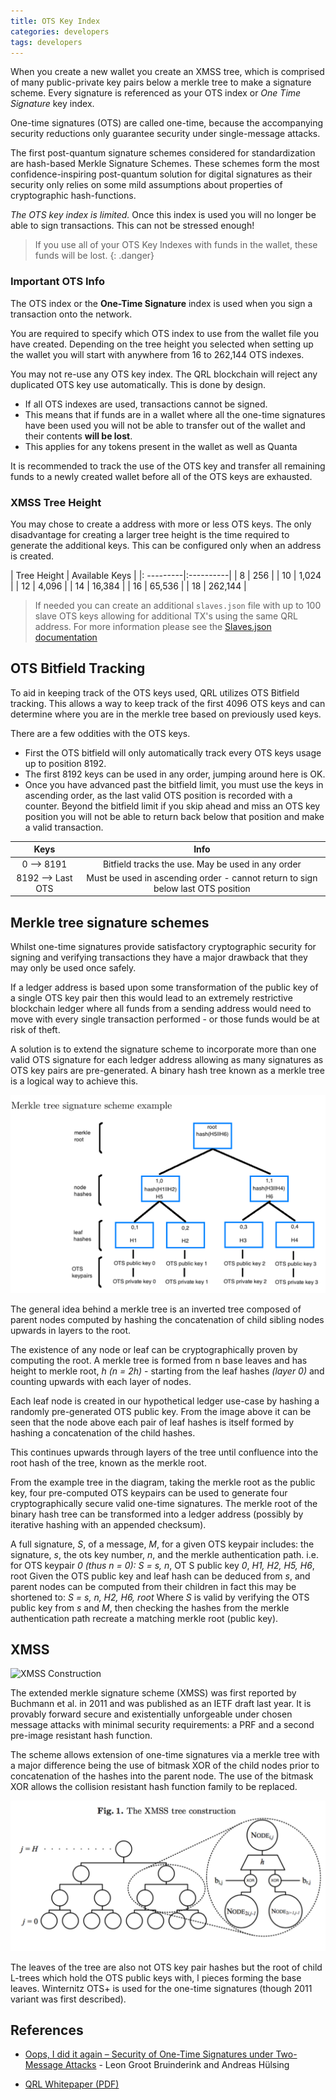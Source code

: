 ```yaml
---
title: OTS Key Index
categories: developers
tags: developers
---
```



When you create a new wallet you create an XMSS tree, which is comprised of many public-private key pairs below a merkle tree to make a signature scheme. Every signature is referenced as your OTS index or *One Time Signature* key index. 

One-time signatures (OTS) are called one-time, because the accompanying security reductions only guarantee security under single-message attacks.


The first post-quantum signature schemes considered for standardization are hash-based Merkle Signature Schemes. These schemes form the most confidence-inspiring post-quantum solution for digital signatures as their security only relies on some mild assumptions about properties of cryptographic hash-functions.

*The OTS key index is limited.* Once this index is used you will no longer be able to sign transactions. This can not be stressed enough! 

> If you use all of your OTS Key Indexes with funds in the wallet, these funds will be lost.
{: .danger}


### Important OTS Info

The OTS index or the **One-Time Signature** index is used when you sign a transaction onto the network. 

You are required to specify which OTS index to use from the wallet file you have created. Depending on the tree height you selected when setting up the wallet you will start with anywhere from 16 to 262,144 OTS indexes. 

You may not re-use any OTS key index. The QRL blockchain will reject any duplicated OTS key use automatically. This is done by design. 

* If all OTS indexes are used, transactions cannot be signed.
* This means that if funds are in a wallet where all the one-time signatures have been used you will not be able to transfer out of the wallet and their contents **will be lost**.
* This applies for any tokens present in the wallet as well as Quanta

It is recommended to track the use of the OTS key and transfer all remaining funds to a newly created wallet before all of the OTS keys are exhausted.



### XMSS Tree Height

You may chose to create a address with more or less OTS keys. The only disadvantage for creating a larger tree height is the time required to generate the additional keys. This can be configured only when an address is created.


|  Tree Height | Available Keys |
|: ---------|:----------|
| 8  | 256 |
| 10 |  1,024 | 
| 12 |  4,096 |
| 14 |  16,384 | 
| 16 |  65,536 |
| 18 |  262,144 | 


> If needed you can create an additional `slaves.json` file with up to 100 slave OTS keys allowing for additional TX's using the same QRL address. For more information please see the [Slaves.json documentation](/wallet/slaves.json)



## OTS Bitfield Tracking

To aid in keeping track of the OTS keys used, QRL utilizes OTS Bitfield tracking. This allows a way to keep track of the first 4096 OTS keys and can determine where you are in the merkle tree based on previously used keys.

There are a few oddities with the OTS keys. 
* First the OTS bitfield will only automatically track every OTS keys usage up to position 8192.
* The first 8192 keys can be used in any order, jumping around here is OK. 
* Once you have advanced past the bitfield limit, you must use the keys in ascending order, as the last valid OTS position is recorded with a counter. Beyond the bitfield limit if you skip ahead and miss an OTS key position you will not be able to return back below that position and make a valid transaction.

| Keys | Info |
|:----:|:----:|
|0 --> 8191 | Bitfield tracks the use. May be used in any order |
| 8192 --> Last OTS | Must be used in ascending order - cannot return to sign below last OTS position |



## Merkle tree signature schemes

Whilst one-time signatures provide satisfactory cryptographic security for signing and verifying transactions they have a major drawback that they may only be used once safely. 

If a ledger address is based upon some transformation of the public key of a single OTS key pair then this would lead to an extremely restrictive blockchain ledger where all funds from a sending address would need to move with every single transaction performed - or those funds would be at risk of theft. 

A solution is to extend the signature scheme to incorporate more than one valid OTS signature for each ledger address allowing as many signatures as OTS key pairs are pre-generated. A binary hash tree known as a merkle tree is a logical way to achieve this.

![Merkle Tree Signature Scheme](/assets/developers/merkleTreeSig.png)

The general idea behind a merkle tree is an inverted tree composed of parent nodes computed by hashing the concatenation of child sibling nodes upwards in layers to the root. 

The existence of any node or leaf can be cryptographically proven by computing the root. A merkle tree is formed from n base leaves and has height to merkle root, *h (n = 2h)* - starting from the leaf hashes *(layer 0)* and counting upwards with each layer of nodes. 

Each leaf node is created in our hypothetical ledger use-case by hashing a randomly pre-generated OTS public key. From the image above it can be seen that the node above each pair of leaf hashes is itself formed by hashing a concatenation of the child hashes.

This continues upwards through layers of the tree until confluence into the root hash of the tree, known as
the merkle root.

From the example tree in the diagram, taking the merkle root as the public key, four pre-computed OTS keypairs can be used to generate four cryptographically secure valid one-time signatures. The merkle root of the binary hash tree can be transformed into a ledger address (possibly by iterative hashing with an appended checksum). 



A full signature, *S*, of a message, *M*, for a given OTS keypair includes: the signature, *s*, the ots key number, *n*, and the merkle authentication path. i.e. for OTS keypair *0 (thus n = 0): S = s, n*, OT S public key *0*, *H1, H2, H5, H6*, root Given the OTS public key and leaf hash can be deduced from *s*, and parent nodes can be computed from their children in fact this may be shortened to: *S = s, n, H2, H6, root* Where *S* is valid by verifying the OTS public key from *s* and *M*, then checking the hashes from the merkle authentication path recreate a matching merkle root (public key).


## XMSS

![XMSS Construction](/assets/developers/XMSSconstruction.png)

The extended merkle signature scheme (XMSS) was first reported by Buchmann et al. in 2011 and was published as an IETF draft last year. It is provably forward secure and existentially unforgeable under chosen message attacks with minimal security requirements: a PRF and a second pre-image resistant hash function. 

The scheme allows extension of one-time signatures via a merkle tree with a major difference being the use of bitmask XOR of the child nodes prior to concatenation of the hashes into the parent node. The use of the bitmask XOR allows the collision resistant hash function family to be replaced.

![XMSS Tree Construction](/assets/developers/XMSStreeConstruction.png)

The leaves of the tree are also not OTS key pair hashes but the root of child L-trees which hold the OTS public keys with, l pieces forming the base leaves. Winternitz OTS+ is used for the one-time signatures (though 2011 variant was first described).


## References
* [Oops, I did it again – Security of One-Time Signatures under Two-Message Attacks](https://eprint.iacr.org/2016/1042.pdf) - Leon Groot Bruinderink and Andreas Hülsing 

* [QRL Whitepaper (PDF)](https://github.com/theQRL/Whitepaper/blob/master/QRL_whitepaper.pdf)
